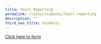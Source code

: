 ```yaml
---
title: Fault Reporting
permalink: /links/students/fault-reporting
description: ""
third_nav_title: Students
---
```

[Click here to form](https://docs.google.com/forms/d/e/1FAIpQLSf1dnraQ4e4NSReR5E1jr9-_rhnXkhXKrubXkQk7eRrzYHR9Q/viewform)